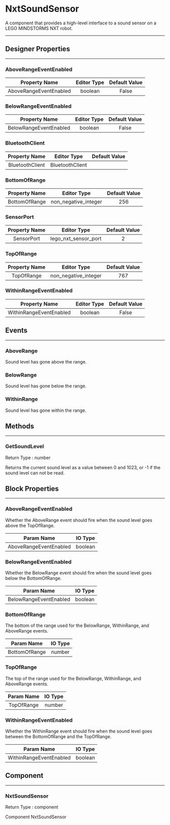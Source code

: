 # NxtSoundSensor

A component that provides a high-level interface to a sound sensor on a LEGO MINDSTORMS NXT robot.

---

## Designer Properties

---

### AboveRangeEventEnabled

|      Property Name     | Editor Type | Default Value |
| :--------------------: | :---------: | :-----------: |
| AboveRangeEventEnabled |   boolean   |     False     |

### BelowRangeEventEnabled

|      Property Name     | Editor Type | Default Value |
| :--------------------: | :---------: | :-----------: |
| BelowRangeEventEnabled |   boolean   |     False     |

### BluetoothClient

|  Property Name  |   Editor Type   | Default Value |
| :-------------: | :-------------: | :-----------: |
| BluetoothClient | BluetoothClient |               |

### BottomOfRange

| Property Name |      Editor Type     | Default Value |
| :-----------: | :------------------: | :-----------: |
| BottomOfRange | non_negative_integer |      256      |

### SensorPort

| Property Name |      Editor Type     | Default Value |
| :-----------: | :------------------: | :-----------: |
|   SensorPort  | lego_nxt_sensor_port |       2       |

### TopOfRange

| Property Name |      Editor Type     | Default Value |
| :-----------: | :------------------: | :-----------: |
|   TopOfRange  | non_negative_integer |      767      |

### WithinRangeEventEnabled

|      Property Name      | Editor Type | Default Value |
| :---------------------: | :---------: | :-----------: |
| WithinRangeEventEnabled |   boolean   |     False     |

## Events

---

### AboveRange

<div block-type = "component_event" component-selector = "NxtSoundSensor" event-selector = "AboveRange" event-params = "" id = "nxtsoundsensor-aboverange"></div>

Sound level has gone above the range.

### BelowRange

<div block-type = "component_event" component-selector = "NxtSoundSensor" event-selector = "BelowRange" event-params = "" id = "nxtsoundsensor-belowrange"></div>

Sound level has gone below the range.

### WithinRange

<div block-type = "component_event" component-selector = "NxtSoundSensor" event-selector = "WithinRange" event-params = "" id = "nxtsoundsensor-withinrange"></div>

Sound level has gone within the range.

## Methods

---

### GetSoundLevel

<div block-type = "component_method" component-selector = "NxtSoundSensor" method-selector = "GetSoundLevel" method-params = "" return-type = "number" id = "nxtsoundsensor-getsoundlevel"></div>

Return Type : number

Returns the current sound level as a value between 0 and 1023, or -1 if the sound level can not be read.

## Block Properties

---

### AboveRangeEventEnabled

<div block-type = "component_set_get" component-selector = "NxtSoundSensor" property-selector = "AboveRangeEventEnabled" property-type = "get" id = "get-nxtsoundsensor-aboverangeeventenabled"></div>

<div block-type = "component_set_get" component-selector = "NxtSoundSensor" property-selector = "AboveRangeEventEnabled" property-type = "set" id = "set-nxtsoundsensor-aboverangeeventenabled"></div>

Whether the AboveRange event should fire when the sound level goes above the TopOfRange.

|       Param Name       | IO Type |
| :--------------------: | :-----: |
| AboveRangeEventEnabled | boolean |

### BelowRangeEventEnabled

<div block-type = "component_set_get" component-selector = "NxtSoundSensor" property-selector = "BelowRangeEventEnabled" property-type = "get" id = "get-nxtsoundsensor-belowrangeeventenabled"></div>

<div block-type = "component_set_get" component-selector = "NxtSoundSensor" property-selector = "BelowRangeEventEnabled" property-type = "set" id = "set-nxtsoundsensor-belowrangeeventenabled"></div>

Whether the BelowRange event should fire when the sound level goes below the BottomOfRange.

|       Param Name       | IO Type |
| :--------------------: | :-----: |
| BelowRangeEventEnabled | boolean |

### BottomOfRange

<div block-type = "component_set_get" component-selector = "NxtSoundSensor" property-selector = "BottomOfRange" property-type = "get" id = "get-nxtsoundsensor-bottomofrange"></div>

<div block-type = "component_set_get" component-selector = "NxtSoundSensor" property-selector = "BottomOfRange" property-type = "set" id = "set-nxtsoundsensor-bottomofrange"></div>

The bottom of the range used for the BelowRange, WithinRange, and AboveRange events.

|   Param Name  | IO Type |
| :-----------: | :-----: |
| BottomOfRange |  number |

### TopOfRange

<div block-type = "component_set_get" component-selector = "NxtSoundSensor" property-selector = "TopOfRange" property-type = "get" id = "get-nxtsoundsensor-topofrange"></div>

<div block-type = "component_set_get" component-selector = "NxtSoundSensor" property-selector = "TopOfRange" property-type = "set" id = "set-nxtsoundsensor-topofrange"></div>

The top of the range used for the BelowRange, WithinRange, and AboveRange events.

| Param Name | IO Type |
| :--------: | :-----: |
| TopOfRange |  number |

### WithinRangeEventEnabled

<div block-type = "component_set_get" component-selector = "NxtSoundSensor" property-selector = "WithinRangeEventEnabled" property-type = "get" id = "get-nxtsoundsensor-withinrangeeventenabled"></div>

<div block-type = "component_set_get" component-selector = "NxtSoundSensor" property-selector = "WithinRangeEventEnabled" property-type = "set" id = "set-nxtsoundsensor-withinrangeeventenabled"></div>

Whether the WithinRange event should fire when the sound level goes between the BottomOfRange and the TopOfRange.

|        Param Name       | IO Type |
| :---------------------: | :-----: |
| WithinRangeEventEnabled | boolean |

## Component

---

### NxtSoundSensor

<div block-type = "component_component_block" component-selector = "NxtSoundSensor" id = "component-nxtsoundsensor"></div>

Return Type : component

Component NxtSoundSensor

